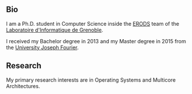 ## Bio

I am a Ph.D. student in Computer Science inside the [ERODS](http://erods.imag.fr/) team of the [Laboratoire d'Informatique de Grenoble](http://lig.imag.fr/).

I received my Bachelor degree in 2013 and my Master degree in 2015 from the [University Joseph Fourier](https://www.ujf-grenoble.fr/).

## Research

My primary research interests are in Operating Systems and Multicore Architectures.


